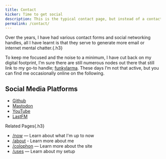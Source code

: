 ```yaml
---
title: Contact
kicker: Time to get social
description: This is the typical contact page, but instead of a contact form, you can pick the platform to contact me on.
permalink: /contact/
---
```


Over the years, I have had various contact forms and social networking handles, all I have learnt is that they serve to generate more email or internet mental chatter.{.h3}

To keep me focused and the noise to a minimum, I have cut back on my digital footprint, I’m sure there are still numerous nodes out there that still link to my go-to handle; [funkylarma](https://www.google.com/search?q=funkylarma). These days I’m not that active, but you can find me occasionally online on the following.

## Social Media Platforms

- [Github](https://github.com/funkylarma)
- [Mastodon](https://mastodon.social/@FunkyLarma)
- [YouTube](https://www.youtube.com/@funkylarma)
- [LastFM](https://www.last.fm/user/FunkyLarma)

<div class="page--related">

Related Pages{.h3}

- [/now](/now/) — Learn about what I'm up to now
- [/about](/about/) - Learn more about me
- [/colophon](/colophon/) — Learn more about the site
- [/uses](/uses/) — Learn about my setup

</div>
